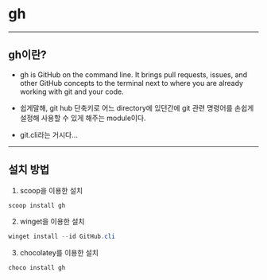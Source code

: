 # gh

---

## gh이란?

- gh is GitHub on the command line. It brings pull requests, issues, and other GitHub concepts to the terminal next to where you are already working with git and your code.

- 쉽게말해, git hub 단축키로 어느 directory에 있던간에 git 관련 명령어를 손쉽게 설정해 사용할 수 있게 해주는 module이다.

- git.cli라는 거시다...

---

## 설치 방법

1. scoop을 이용한 설치

```powershell
scoop install gh
```

2. winget을 이용한 설치

```powershell
winget install --id GitHub.cli
```

3. chocolatey를 이용한 설치

```powershell
choco install gh
```
